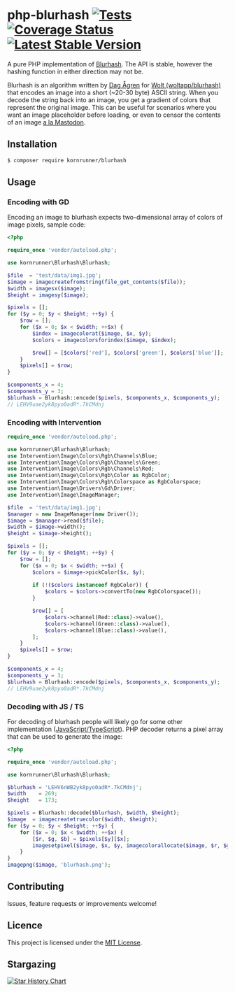 # php-blurhash [![Tests](https://github.com/kornrunner/php-blurhash/actions/workflows/tests.yml/badge.svg?branch=master)](https://github.com/kornrunner/php-blurhash/actions/workflows/tests.yml) [![Coverage Status](https://coveralls.io/repos/github/kornrunner/php-blurhash/badge.svg?branch=master)](https://coveralls.io/github/kornrunner/php-blurhash?branch=master) [![Latest Stable Version](https://poser.pugx.org/kornrunner/blurhash/v/stable)](https://packagist.org/packages/kornrunner/blurhash)


A pure PHP implementation of [Blurhash](https://github.com/woltapp/blurhash). The API is stable, however the hashing function in either direction may not be.

Blurhash is an algorithm written by [Dag Ågren](https://github.com/DagAgren) for [Wolt (woltapp/blurhash)](https://github.com/woltapp/blurhash) that encodes an image into a short (~20-30 byte) ASCII string. When you decode the string back into an image, you get a gradient of colors that represent the original image. This can be useful for scenarios where you want an image placeholder before loading, or even to censor the contents of an image [a la Mastodon](https://blog.joinmastodon.org/2019/05/improving-support-for-adult-content-on-mastodon/).

## Installation


```sh
$ composer require kornrunner/blurhash
```

## Usage

### Encoding with GD
Encoding an image to blurhash expects two-dimensional array of colors of image pixels, sample code:

```php
<?php

require_once 'vendor/autoload.php';

use kornrunner\Blurhash\Blurhash;

$file  = 'test/data/img1.jpg';
$image = imagecreatefromstring(file_get_contents($file));
$width = imagesx($image);
$height = imagesy($image);

$pixels = [];
for ($y = 0; $y < $height; ++$y) {
    $row = [];
    for ($x = 0; $x < $width; ++$x) {
        $index = imagecolorat($image, $x, $y);
        $colors = imagecolorsforindex($image, $index);

        $row[] = [$colors['red'], $colors['green'], $colors['blue']];
    }
    $pixels[] = $row;
}

$components_x = 4;
$components_y = 3;
$blurhash = Blurhash::encode($pixels, $components_x, $components_y);
// LEHV9uae2yk8pyo0adR*.7kCMdnj
```

### Encoding with Intervention

```php
require_once 'vendor/autoload.php';

use kornrunner\Blurhash\Blurhash;
use Intervention\Image\Colors\Rgb\Channels\Blue;
use Intervention\Image\Colors\Rgb\Channels\Green;
use Intervention\Image\Colors\Rgb\Channels\Red;
use Intervention\Image\Colors\Rgb\Color as RgbColor;
use Intervention\Image\Colors\Rgb\Colorspace as RgbColorspace;
use Intervention\Image\Drivers\Gd\Driver;
use Intervention\Image\ImageManager;

$file  = 'test/data/img1.jpg';
$manager = new ImageManager(new Driver());
$image = $manager->read($file);
$width = $image->width();
$height = $image->height();

$pixels = [];
for ($y = 0; $y < $height; ++$y) {
    $row = [];
    for ($x = 0; $x < $width; ++$x) {
        $colors = $image->pickColor($x, $y);
        
        if (!($colors instanceof RgbColor)) {
            $colors = $colors->convertTo(new RgbColorspace());
        }

        $row[] = [
            $colors->channel(Red::class)->value(),
            $colors->channel(Green::class)->value(),
            $colors->channel(Blue::class)->value(),
        ];
    }
    $pixels[] = $row;
}

$components_x = 4;
$components_y = 3;
$blurhash = Blurhash::encode($pixels, $components_x, $components_y);
// LEHV9uae2yk8pyo0adR*.7kCMdnj
```

### Decoding with JS / TS

For decoding of blurhash people will likely go for some other implementation ([JavaScript/TypeScript](https://github.com/woltapp/blurhash/tree/master/TypeScript)).
PHP decoder returns a pixel array that can be used to generate the image:

```php
<?php

require_once 'vendor/autoload.php';

use kornrunner\Blurhash\Blurhash;

$blurhash = 'LEHV6nWB2yk8pyo0adR*.7kCMdnj';
$width    = 269;
$height   = 173;

$pixels = Blurhash::decode($blurhash, $width, $height);
$image  = imagecreatetruecolor($width, $height);
for ($y = 0; $y < $height; ++$y) {
    for ($x = 0; $x < $width; ++$x) {
        [$r, $g, $b] = $pixels[$y][$x];
        imagesetpixel($image, $x, $y, imagecolorallocate($image, $r, $g, $b));
    }
}
imagepng($image, 'blurhash.png');
```

## Contributing

Issues, feature requests or improvements welcome!

## Licence

This project is licensed under the [MIT License](LICENSE).

## Stargazing

[![Star History Chart](https://api.star-history.com/svg?repos=kornrunner/php-blurhash&type=Date)](https://star-history.com/#kornrunner/php-blurhash&Date)
